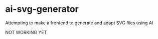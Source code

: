 # ai-svg-generator
Attempting to make a frontend to generate and adapt SVG files using AI

NOT WORKING YET